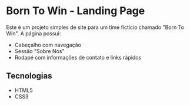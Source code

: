 # Born To Win - Landing Page

Este é um projeto simples de site para um time fictício chamado "Born To Win". A página possui:

- Cabeçalho com navegação
- Sessão "Sobre Nós"
- Rodapé com informações de contato e links rápidos

## Tecnologias
- HTML5
- CSS3
